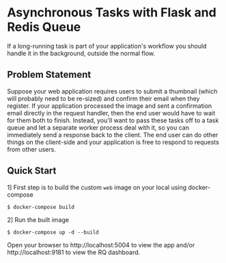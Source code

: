 # Asynchronous Tasks with Flask and Redis Queue

If a long-running task is part of your application's workflow you should handle it in the background, outside the normal flow.

## Problem Statement

Suppose your web application requires users to submit a thumbnail (which will probably need to be re-sized) and confirm their email when they register. If your application processed the image and sent a confirmation email directly in the request handler, then the end user would have to wait for them both to finish. Instead, you'll want to pass these tasks off to a task queue and let a separate worker process deal with it, so you can immediately send a response back to the client. The end user can do other things on the client-side and your application is free to respond to requests from other users.


## Quick Start

1] First step is to build the custom `web` image on your local using docker-compose

```
$ docker-compose build
```

2] Run the built image

```
$ docker-compose up -d --build
```

Open your browser to http://localhost:5004 to view the app and/or http://localhost:9181 to view the RQ dashboard.
